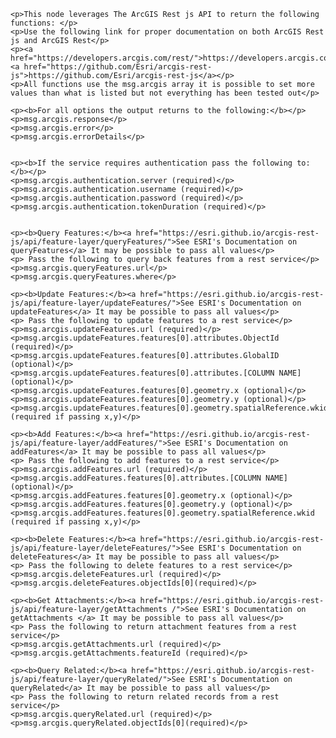     <p>This node leverages The ArcGIS Rest js API to return the following functions: </p>
    <p>Use the following link for proper documentation on both ArcGIS Rest js and ArcGIS Rest</p>
    <p><a href="https://developers.arcgis.com/rest/">https://developers.arcgis.com/rest/</a> <a href="https://github.com/Esri/arcgis-rest-js">https://github.com/Esri/arcgis-rest-js</a></p>
    <p>All functions use the msg.arcgis array it is possible to set more values than what is listed but not everything has been tested out</p>

    <p><b>For all options the output returns to the following:</b></p>
    <p>msg.arcgis.response</p>
    <p>msg.arcgis.error</p>
    <p>msg.arcgis.errorDetails</p>


    <p><b>If the service requires authentication pass the following to:</b></p>
    <p>msg.arcgis.authentication.server (required)</p>
    <p>msg.arcgis.authentication.username (required)</p>
    <p>msg.arcgis.authentication.password (required)</p>
    <p>msg.arcgis.authentication.tokenDuration (required)</p>


    <p><b>Query Features:</b><a href="https://esri.github.io/arcgis-rest-js/api/feature-layer/queryFeatures/">See ESRI's Documentation on queryFeatures</a> It may be possible to pass all values</p>
    <p> Pass the following to query back features from a rest service</p>
    <p>msg.arcgis.queryFeatures.url</p>
    <p>msg.arcgis.queryFeatures.where</p>

    <p><b>Update Features:</b><a href="https://esri.github.io/arcgis-rest-js/api/feature-layer/updateFeatures/">See ESRI's Documentation on updateFeatures</a> It may be possible to pass all values</p>
    <p> Pass the following to update features to a rest service</p>
    <p>msg.arcgis.updateFeatures.url (required)</p>
    <p>msg.arcgis.updateFeatures.features[0].attributes.ObjectId (required)</p>
    <p>msg.arcgis.updateFeatures.features[0].attributes.GlobalID (optional)</p>
    <p>msg.arcgis.updateFeatures.features[0].attributes.[COLUMN NAME] (optional)</p>
    <p>msg.arcgis.updateFeatures.features[0].geometry.x (optional)</p>
    <p>msg.arcgis.updateFeatures.features[0].geometry.y (optional)</p>
    <p>msg.arcgis.updateFeatures.features[0].geometry.spatialReference.wkid (required if passing x,y)</p>

    <p><b>Add Features:</b><a href="https://esri.github.io/arcgis-rest-js/api/feature-layer/addFeatures/">See ESRI's Documentation on addFeatures</a> It may be possible to pass all values</p>
    <p> Pass the following to add features to a rest service</p>
    <p>msg.arcgis.addFeatures.url (required)</p>
    <p>msg.arcgis.addFeatures.features[0].attributes.[COLUMN NAME] (optional)</p>
    <p>msg.arcgis.addFeatures.features[0].geometry.x (optional)</p>
    <p>msg.arcgis.addFeatures.features[0].geometry.y (optional)</p>
    <p>msg.arcgis.addFeatures.features[0].geometry.spatialReference.wkid (required if passing x,y)</p>

    <p><b>Delete Features:</b><a href="https://esri.github.io/arcgis-rest-js/api/feature-layer/deleteFeatures/">See ESRI's Documentation on deleteFeatures</a> It may be possible to pass all values</p>
    <p> Pass the following to delete features to a rest service</p>
    <p>msg.arcgis.deleteFeatures.url (required)</p>
    <p>msg.arcgis.deleteFeatures.objectIds[0](required)</p>

    <p><b>Get Attachments:</b><a href="https://esri.github.io/arcgis-rest-js/api/feature-layer/getAttachments /">See ESRI's Documentation on getAttachments </a> It may be possible to pass all values</p>
    <p> Pass the following to return attachment features from a rest service</p>
    <p>msg.arcgis.getAttachments.url (required)</p>
    <p>msg.arcgis.getAttachments.featureId (required)</p>

    <p><b>Query Related:</b><a href="https://esri.github.io/arcgis-rest-js/api/feature-layer/queryRelated/">See ESRI's Documentation on queryRelated</a> It may be possible to pass all values</p>
    <p> Pass the following to return related records from a rest service</p>
    <p>msg.arcgis.queryRelated.url (required)</p>
    <p>msg.arcgis.queryRelated.objectIds[0](required)</p>
